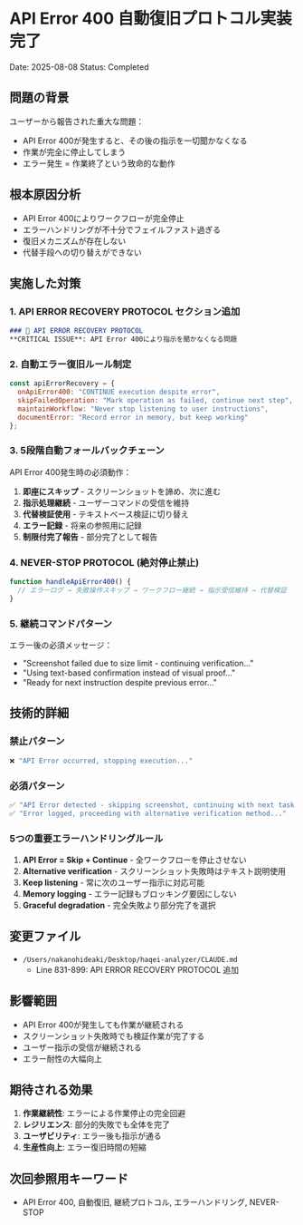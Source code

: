 # API Error 400 自動復旧プロトコル実装完了
Date: 2025-08-08
Status: Completed

## 問題の背景
ユーザーから報告された重大な問題：
- API Error 400が発生すると、その後の指示を一切聞かなくなる
- 作業が完全に停止してしまう
- エラー発生 = 作業終了という致命的な動作

## 根本原因分析
- API Error 400によりワークフローが完全停止
- エラーハンドリングが不十分でフェイルファスト過ぎる
- 復旧メカニズムが存在しない
- 代替手段への切り替えができない

## 実施した対策

### 1. API ERROR RECOVERY PROTOCOL セクション追加
```markdown
### 🔄 API ERROR RECOVERY PROTOCOL
**CRITICAL ISSUE**: API Error 400により指示を聞かなくなる問題
```

### 2. 自動エラー復旧ルール制定
```javascript
const apiErrorRecovery = {
  onApiError400: "CONTINUE execution despite error",
  skipFailedOperation: "Mark operation as failed, continue next step", 
  maintainWorkflow: "Never stop listening to user instructions",
  documentError: "Record error in memory, but keep working"
};
```

### 3. 5段階自動フォールバックチェーン
API Error 400発生時の必須動作：
1. **即座にスキップ** - スクリーンショットを諦め、次に進む
2. **指示処理継続** - ユーザーコマンドの受信を維持
3. **代替検証使用** - テキストベース検証に切り替え
4. **エラー記録** - 将来の参照用に記録
5. **制限付完了報告** - 部分完了として報告

### 4. NEVER-STOP PROTOCOL (絶対停止禁止)
```javascript
function handleApiError400() {
  // エラーログ → 失敗操作スキップ → ワークフロー継続 → 指示受信維持 → 代替検証
}
```

### 5. 継続コマンドパターン
エラー後の必須メッセージ：
- "Screenshot failed due to size limit - continuing verification..."  
- "Using text-based confirmation instead of visual proof..."
- "Ready for next instruction despite previous error..."

## 技術的詳細

### 禁止パターン
```bash
❌ "API Error occurred, stopping execution..."
```

### 必須パターン  
```bash
✅ "API Error detected - skipping screenshot, continuing with next task..."
✅ "Error logged, proceeding with alternative verification method..."
```

### 5つの重要エラーハンドリングルール
1. **API Error = Skip + Continue** - 全ワークフローを停止させない
2. **Alternative verification** - スクリーンショット失敗時はテキスト説明使用
3. **Keep listening** - 常に次のユーザー指示に対応可能
4. **Memory logging** - エラー記録もブロッキング要因にしない
5. **Graceful degradation** - 完全失敗より部分完了を選択

## 変更ファイル
- `/Users/nakanohideaki/Desktop/haqei-analyzer/CLAUDE.md`
  - Line 831-899: API ERROR RECOVERY PROTOCOL 追加

## 影響範囲
- API Error 400が発生しても作業が継続される
- スクリーンショット失敗時でも検証作業が完了する
- ユーザー指示の受信が継続される
- エラー耐性の大幅向上

## 期待される効果
1. **作業継続性**: エラーによる作業停止の完全回避
2. **レジリエンス**: 部分的失敗でも全体を完了
3. **ユーザビリティ**: エラー後も指示が通る
4. **生産性向上**: エラー復旧時間の短縮

## 次回参照用キーワード
- API Error 400, 自動復旧, 継続プロトコル, エラーハンドリング, NEVER-STOP